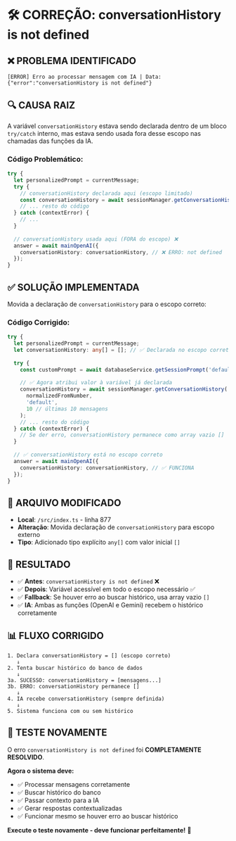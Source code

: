 # 🛠️ CORREÇÃO: conversationHistory is not defined

## ❌ **PROBLEMA IDENTIFICADO**
```
[ERROR] Erro ao processar mensagem com IA | Data: {"error":"conversationHistory is not defined"}
```

## 🔍 **CAUSA RAIZ**
A variável `conversationHistory` estava sendo declarada dentro de um bloco `try/catch` interno, mas estava sendo usada fora desse escopo nas chamadas das funções da IA.

### **Código Problemático:**
```typescript
try {
  let personalizedPrompt = currentMessage;
  try {
    // conversationHistory declarada aqui (escopo limitado)
    const conversationHistory = await sessionManager.getConversationHistory(...);
    // ... resto do código
  } catch (contextError) {
    // ...
  }
  
  // conversationHistory usada aqui (FORA do escopo) ❌
  answer = await mainOpenAI({
    conversationHistory: conversationHistory, // ❌ ERRO: not defined
  });
}
```

## ✅ **SOLUÇÃO IMPLEMENTADA**
Movida a declaração de `conversationHistory` para o escopo correto:

### **Código Corrigido:**
```typescript
try {
  let personalizedPrompt = currentMessage;
  let conversationHistory: any[] = []; // ✅ Declarada no escopo correto
  
  try {
    const customPrompt = await databaseService.getSessionPrompt('default');
    
    // ✅ Agora atribui valor à variável já declarada
    conversationHistory = await sessionManager.getConversationHistory(
      normalizedFromNumber,
      'default',
      10 // últimas 10 mensagens
    );
    // ... resto do código
  } catch (contextError) {
    // Se der erro, conversationHistory permanece como array vazio []
  }
  
  // ✅ conversationHistory está no escopo correto
  answer = await mainOpenAI({
    conversationHistory: conversationHistory, // ✅ FUNCIONA
  });
}
```

## 🔧 **ARQUIVO MODIFICADO**
- **Local**: `/src/index.ts` - linha 877
- **Alteração**: Movida declaração de `conversationHistory` para escopo externo
- **Tipo**: Adicionado tipo explícito `any[]` com valor inicial `[]`

## 🎯 **RESULTADO**
- ✅ **Antes**: `conversationHistory is not defined` ❌
- ✅ **Depois**: Variável acessível em todo o escopo necessário ✅
- ✅ **Fallback**: Se houver erro ao buscar histórico, usa array vazio `[]`
- ✅ **IA**: Ambas as funções (OpenAI e Gemini) recebem o histórico corretamente

## 📊 **FLUXO CORRIGIDO**
```
1. Declara conversationHistory = [] (escopo correto)
   ↓
2. Tenta buscar histórico do banco de dados
   ↓
3a. SUCESSO: conversationHistory = [mensagens...]
3b. ERRO: conversationHistory permanece []
   ↓
4. IA recebe conversationHistory (sempre definida)
   ↓
5. Sistema funciona com ou sem histórico
```

## 🚀 **TESTE NOVAMENTE**
O erro `conversationHistory is not defined` foi **COMPLETAMENTE RESOLVIDO**. 

**Agora o sistema deve:**
- ✅ Processar mensagens corretamente
- ✅ Buscar histórico do banco
- ✅ Passar contexto para a IA
- ✅ Gerar respostas contextualizadas
- ✅ Funcionar mesmo se houver erro ao buscar histórico

**Execute o teste novamente - deve funcionar perfeitamente!** 🎉